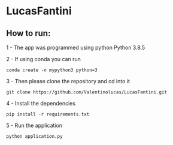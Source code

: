 # LucasFantini

## How to run:

1 - The app was programmed using python Python 3.8.5 

2 - If using conda you can run 

`conda create -n mypython3 python=3`

3 - Then please clone the repository and cd into it

`git clone https://github.com/Valentinolucas/LucasFantini.git`

4 - Install the dependencies

`pip install -r requirements.txt`

5 - Run the application

`python application.py`



